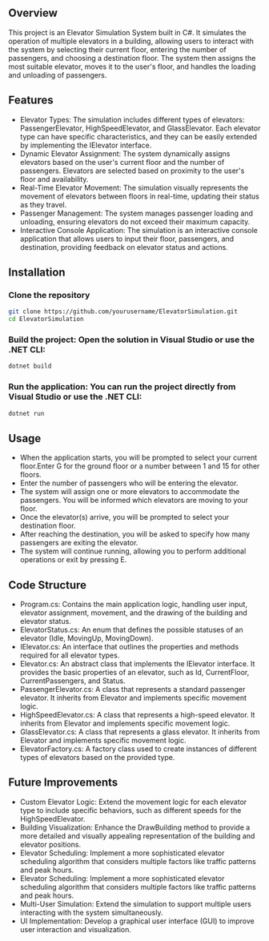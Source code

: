## Overview
This project is an Elevator Simulation System built in C#. It simulates the operation of multiple elevators in a building, allowing users to interact 
with the system by selecting their current floor, entering the number of passengers, and choosing a destination floor. The system then assigns the most 
suitable elevator, moves it to the user's floor, and handles the loading and unloading of passengers.

## Features

* Elevator Types: The simulation includes different types of elevators: PassengerElevator, HighSpeedElevator, and GlassElevator. Each elevator type can
  have specific characteristics, and they can be easily extended by implementing the IElevator interface.
* Dynamic Elevator Assignment: The system dynamically assigns elevators based on the user's current floor and the number of passengers. Elevators are
  selected based on proximity to the user's floor and availability.
* Real-Time Elevator Movement: The simulation visually represents the movement of elevators between floors in real-time, updating their status as they travel.
* Passenger Management: The system manages passenger loading and unloading, ensuring elevators do not exceed their maximum capacity.
* Interactive Console Application: The simulation is an interactive console application that allows users to input their floor, passengers, and destination, providing feedback on elevator status and actions.

## Installation
### Clone the repository
```bash
git clone https://github.com/yourusername/ElevatorSimulation.git
cd ElevatorSimulation
```
### Build the project: Open the solution in Visual Studio or use the .NET CLI:
```bash
dotnet build
```
### Run the application: You can run the project directly from Visual Studio or use the .NET CLI:
```bash
dotnet run
```

## Usage

* When the application starts, you will be prompted to select your current floor.Enter G for the ground floor or a number between 1 and 15 for other floors.
* Enter the number of passengers who will be entering the elevator.
* The system will assign one or more elevators to accommodate the passengers. You will be informed which elevators are moving to your floor.
* Once the elevator(s) arrive, you will be prompted to select your destination floor.
* After reaching the destination, you will be asked to specify how many passengers are exiting the elevator.
* The system will continue running, allowing you to perform additional operations or exit by pressing E.

## Code Structure
* Program.cs: Contains the main application logic, handling user input, elevator assignment, movement, and the drawing of the building and elevator status.
* ElevatorStatus.cs: An enum that defines the possible statuses of an elevator (Idle, MovingUp, MovingDown).
* IElevator.cs: An interface that outlines the properties and methods required for all elevator types.
* Elevator.cs: An abstract class that implements the IElevator interface. It provides the basic properties of an elevator, such as Id, CurrentFloor, CurrentPassengers, and Status.
* PassengerElevator.cs: A class that represents a standard passenger elevator. It inherits from Elevator and implements specific movement logic.
* HighSpeedElevator.cs: A class that represents a high-speed elevator. It inherits from Elevator and implements specific movement logic.
* GlassElevator.cs: A class that represents a glass elevator. It inherits from Elevator and implements specific movement logic.
* ElevatorFactory.cs: A factory class used to create instances of different types of elevators based on the provided type.

## Future Improvements
* Custom Elevator Logic: Extend the movement logic for each elevator type to include specific behaviors, such as different speeds for the HighSpeedElevator.
* Building Visualization: Enhance the DrawBuilding method to provide a more detailed and visually appealing representation of the building and elevator positions.
* Elevator Scheduling: Implement a more sophisticated elevator scheduling algorithm that considers multiple factors like traffic patterns and peak hours.
* Elevator Scheduling: Implement a more sophisticated elevator scheduling algorithm that considers multiple factors like traffic patterns and peak hours.
* Multi-User Simulation: Extend the simulation to support multiple users interacting with the system simultaneously.
* UI Implementation: Develop a graphical user interface (GUI) to improve user interaction and visualization.

